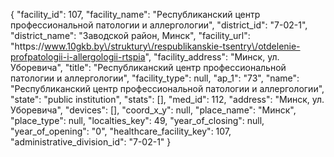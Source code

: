 {
    "facility_id": 107,
    "facility_name": "Республиканский центр профессиональной патологии и аллергологии",
    "district_id": "7-02-1",
    "district_name": "Заводской район, Минск",
    "facility_url": "https:\/\/www.10gkb.by\/struktury\/respublikanskie-tsentry\/otdelenie-profpatologii-i-allergologii-rtspia",
    "facility_address": "Минск, ул. Уборевича",
    "title": "Республиканский центр профессиональной патологии и аллергологии",
    "facility_type": null,
    "ap_1": "73",
    "name": "Республиканский центр профессиональной патологии и аллергологии",
    "state": "public institution",
    "stats": [],
    "med_id": 112,
    "address": "Минск, ул. Уборевича",
    "devices": [],
    "coord_x_y": null,
    "place_name": "Минск",
    "place_type": null,
    "localties_key": 49,
    "year_of_closing": null,
    "year_of_opening": "0",
    "healthcare_facility_key": 107,
    "administrative_division_id": "7-02-1"
}